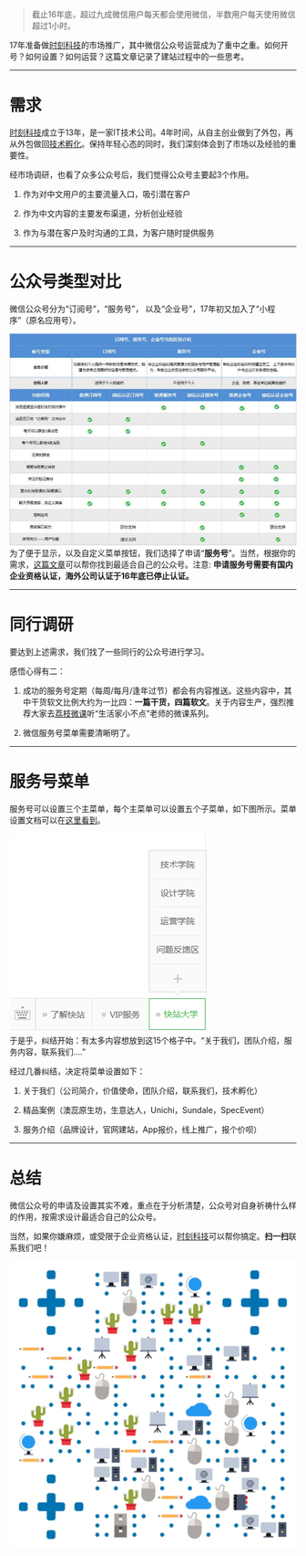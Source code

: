 > 截止16年底，超过九成微信用户每天都会使用微信，半数用户每天使用微信超过1小时。

17年准备做[时刻科技](https://sk8.tech)的市场推广，其中微信公众号运营成为了重中之重。如何开号？如何设置？如何运营？这篇文章记录了建站过程中的一些思考。

---

# 需求

[时刻科技](https://sk8.tech)成立于13年，是一家IT技术公司。4年时间，从自主创业做到了外包，再从外包做回[技术孵化](https://sk8.tech)。保持年轻心态的同时，我们深刻体会到了市场以及经验的重要性。

经市场调研，也看了众多公众号后，我们觉得公众号主要起3个作用。

1. 作为对中文用户的主要流量入口，吸引潜在客户

2. 作为中文内容的主要发布渠道，分析创业经验

3. 作为与潜在客户及时沟通的工具，为客户随时提供服务

---

# 公众号类型对比

微信公众号分为“订阅号”，“服务号”， 以及“企业号”，17年初又加入了“小程序”（原名应用号）。

![](/assets/wechat-account-difference.jpg)  
为了便于显示，以及自定义菜单按钮，我们选择了申请“**服务号**”。当然，根据你的需求，[这篇文章](https://kf.qq.com/faq/120911VrYVrA130805byM32u.html)可以帮你找到最适合自己的公众号。注意: **申请服务号需要有国内企业资格认证，海外公司认证于16年底已停止认证。**

---

# 同行调研

要达到上述需求，我们找了一些同行的公众号进行学习。

感悟心得有二：

1. 成功的服务号定期（每周/每月/逢年过节）都会有内容推送。这些内容中，其中干货软文比例大约为一比四：**一篇干货，四篇软文**。关于内容生产，强烈推荐大家去[荔枝微课](https://www.lizhiweike.com/)听“生活家小不点”老师的微课系列。

2. 微信服务号菜单需要清晰明了。

---

# 服务号菜单

服务号可以设置三个主菜单，每个主菜单可以设置五个子菜单，如下图所示。菜单设置文档可以在[这里看到](http://kf.qq.com/faq/120911VrYVrA1510096jQJZn.html)。

![](/assets/wechat-menu.png)  
于是乎，纠结开始：有太多内容想放到这15个格子中。“关于我们，团队介绍，服务内容，联系我们....”

经过几番纠结，决定将菜单设置如下：

1. 关于我们（公司简介，价值使命，团队介绍，联系我们，技术孵化）

2. 精品案例（澳蕊原生坊，生意达人，Unichi，Sundale，SpecEvent）

3. 服务介绍（品牌设计，官网建站，App报价，线上推广，报个价呗）

---

# 总结

微信公众号的申请及设置其实不难，重点在于分析清楚，公众号对自身祈祷什么样的作用，按需求设计最适合自己的公众号。

当然，如果你嫌麻烦，或受限于企业资格认证，[时刻科技](https://sk8.tech)可以帮你搞定。**扫一扫**联系我们吧！

![](/assets/wechat-account.png)

